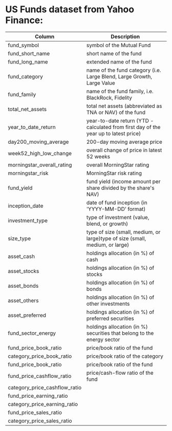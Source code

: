 # US Funds dataset from Yahoo Finance:

|Column | Description|
|---|---|
|fund_symbol |symbol of the Mutual Fund|
|fund_short_name|short name of the fund|
|fund_long_name | extended name of the fund|
|fund_category|name of the fund category (i.e. Large Blend, Large Growth, Large Value|  
|fund_family|name of the fund family, i.e. BlackRock, Fidelity|
|total_net_assets|total net assets (abbreviated as TNA or NAV) of the fund|
|year_to_date_return|year-to-date return (YTD - calculated from first day of the year up to latest price)|
|day200_moving_average|200-day moving average price|
|week52_high_low_change|overall change of price in latest 52 weeks|
|morningstar_overall_rating|overall MorningStar rating|
|morningstar_risk|MorningStar risk rating|
|fund_yield|fund yield (income amount per share divided by the share's NAV)|
|inception_date|date of fund inception (in 'YYYY-MM-DD' format)|
|investment_type|type of investment (value, blend, or growth)|
|size_type|type of size (small, medium, or large)type of size (small, medium, or large)|
|asset_cash|holdings allocation (in %) of cash|
|asset_stocks|holdings allocation (in %) of stocks|
|asset_bonds|holdings allocation (in %) of bonds|
|asset_others|holdings allocation (in %) of other investments|
|asset_preferred|holdings allocation (in %) of preferred securities|
|fund_sector_energy|holdings allocation (in %) securities that belong to the energy sector|
|fund_price_book_ratio|price/book ratio of the fund|
|category_price_book_ratio|price/book ratio of the category|
|fund_price_book_ratio|price/book ratio of the fund|
|fund_price_cashflow_ratio|price/cash-flow ratio of the fund|
|category_price_cashflow_ratio|
|fund_price_earning_ratio|
|category_price_earning_ratio|
|fund_price_sales_ratio|
|category_price_sales_ratio|




